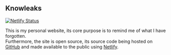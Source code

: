 ## Knowleaks

[![Netlify Status](https://api.netlify.com/api/v1/badges/6ddf346b-eabb-47aa-af64-19a59ba2b926/deploy-status)](https://app.netlify.com/sites/knowleaks/deploys)

This is my personal website, its core purpose is to remind me of what I have forgotten. \
Furthermore, the site is open source, its source code being hosted on [GitHub](https://github.com/turtureanu/personal-website) and made available to the public using [Netlify](https://knowleaks.netlify.app/).

